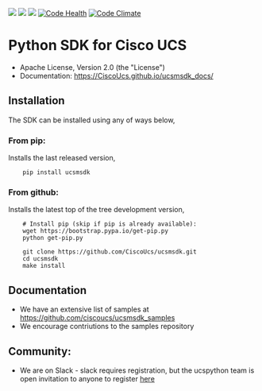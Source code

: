[![](https://img.shields.io/travis/CiscoUcs/ucsmsdk.svg)](https://travis-ci.org/CiscoUcs/ucsmsdk)
[![](https://ucspython.herokuapp.com/badge.svg)](https://ucspython.herokuapp.com)
[![](https://img.shields.io/pypi/v/ucsmsdk.svg)](https://pypi.python.org/pypi/ucsmsdk)
[![Code Health](https://landscape.io/github/CiscoUcs/ucsmsdk/master/landscape.svg?style=flat)](https://landscape.io/github/CiscoUcs/ucsmsdk/master)
[![Code Climate](https://codeclimate.com/github/CiscoUcs/ucsmsdk/badges/gpa.svg)](https://codeclimate.com/github/CiscoUcs/ucsmsdk)

# Python SDK for Cisco UCS

* Apache License, Version 2.0 (the "License")
* Documentation: https://CiscoUcs.github.io/ucsmsdk_docs/

## Installation

The SDK can be installed using any of ways below,

### From pip:

Installs the last released version,

```
    pip install ucsmsdk
```

### From github:

Installs the latest top of the tree development version,

```
    # Install pip (skip if pip is already available):
    wget https://bootstrap.pypa.io/get-pip.py
    python get-pip.py

    git clone https://github.com/CiscoUcs/ucsmsdk.git
    cd ucsmsdk
    make install
```

## Documentation

* We have an extensive list of samples at https://github.com/ciscoucs/ucsmsdk_samples
* We encourage contriutions to the samples repository


## Community:

* We are on Slack - slack requires registration, but the ucspython team is open invitation to
  anyone to register [here](https://ucspython.herokuapp.com)








